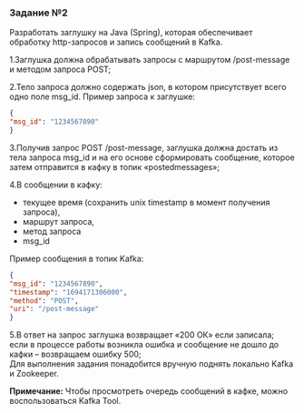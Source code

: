 ### Задание №2
Разработать заглушку на Java (Spring), которая обеспечивает обработку http-запросов и запись сообщений в Kafka.

1.Заглушка должна обрабатывать запросы с маршрутом /post-message и методом запроса POST;  

2.Тело запроса должно содержать json, в котором присутствует всего одно поле msg_id. Пример запроса к заглушке:
```json
{
"msg_id": "1234567890"
}
```
3.Получив запрос POST /post-message, заглушка должна достать из тела запроса msg_id и на его основе сформировать сообщение, которое затем отправится в кафку в топик «postedmessages»;  

4.В сообщении в кафку:
- текущее время (сохранить unix timestamp в момент получения запроса),
- маршрут запроса,
- метод запроса
- msg_id

Пример сообщения в топик Kafka:

```json
{ 
"msg_id": "1234567890",
"timestamp": "1694171306000",
"method": "POST",
"uri": "/post-message"
}
```

5.В ответ на запрос заглушка возвращает «200 ОК» если записала;  
если в процессе работы возникла ошибка и сообщение не дошло до кафки – возвращаем ошибку 500;  
Для выполнения задания понадобится вручную поднять локально Kafka и Zookeeper.  

**Примечание:** Чтобы просмотреть очередь сообщений в кафке, можно воспользоваться Kafka Tool.
